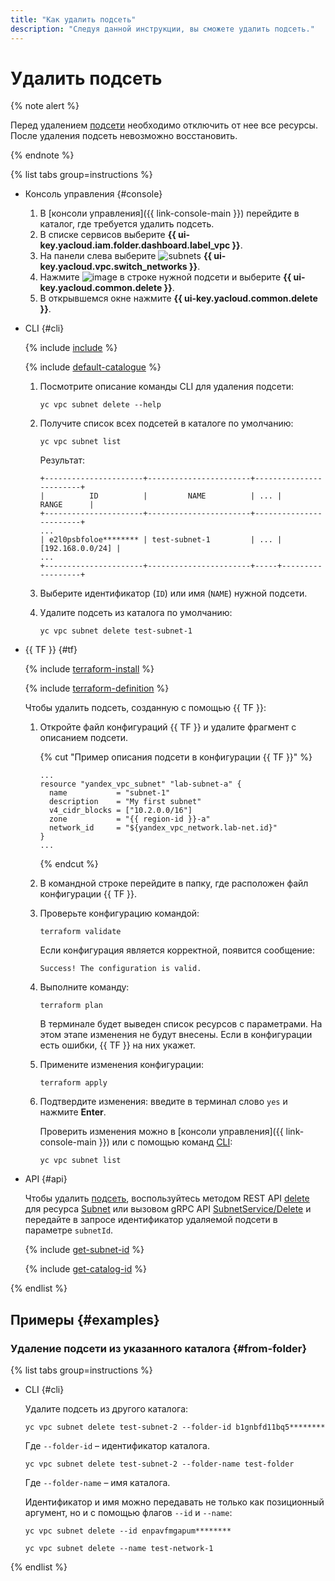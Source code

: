 ```yaml
---
title: "Как удалить подсеть"
description: "Следуя данной инструкции, вы сможете удалить подсеть."
---
```


# Удалить подсеть

{% note alert %}

Перед удалением [подсети](../concepts/network.md#subnet) необходимо отключить от нее все ресурсы.
После удаления подсеть невозможно восстановить.

{% endnote %}

{% list tabs group=instructions %}

- Консоль управления {#console}

  1. В [консоли управления]({{ link-console-main }}) перейдите в каталог, где требуется удалить подсеть.
  1. В списке сервисов выберите **{{ ui-key.yacloud.iam.folder.dashboard.label_vpc }}**.
  1. На панели слева выберите ![subnets](../../_assets/vpc/subnets.svg) **{{ ui-key.yacloud.vpc.switch_networks }}**.
  1. Нажмите ![image](../../_assets/options.svg) в строке нужной подсети и выберите **{{ ui-key.yacloud.common.delete }}**.
  1. В открывшемся окне нажмите **{{ ui-key.yacloud.common.delete }}**.

- CLI {#cli}

  {% include [include](../../_includes/cli-install.md) %}

  {% include [default-catalogue](../../_includes/default-catalogue.md) %}

  1. Посмотрите описание команды CLI для удаления подсети:

      ```
      yc vpc subnet delete --help
      ```

  1. Получите список всех подсетей в каталоге по умолчанию:

      ```
      yc vpc subnet list
      ```

      Результат:

      ```
      +----------------------+-----------------------+------------------------+
      |          ID          |         NAME          | ... |       RANGE      |
      +----------------------+-----------------------+------------------------+
      ...
      | e2l0psbfoloe******** | test-subnet-1         | ... | [192.168.0.0/24] |
      ...
      +----------------------+-----------------------+-----+------------------+
      ```

  1. Выберите идентификатор (`ID`) или имя (`NAME`) нужной подсети.
  1. Удалите подсеть из каталога по умолчанию:

      ```
      yc vpc subnet delete test-subnet-1
      ```

- {{ TF }} {#tf}

  {% include [terraform-install](../../_includes/terraform-install.md) %}

  {% include [terraform-definition](../../_tutorials/terraform-definition.md) %}

  Чтобы удалить подсеть, созданную с помощью {{ TF }}:

  1. Откройте файл конфигураций {{ TF }} и удалите фрагмент с описанием подсети.

     {% cut "Пример описания подсети в конфигурации {{ TF }}" %}

     ```hcl
     ...
     resource "yandex_vpc_subnet" "lab-subnet-a" {
       name           = "subnet-1"
	   description    = "My first subnet"
       v4_cidr_blocks = ["10.2.0.0/16"]
       zone           = "{{ region-id }}-a"
       network_id     = "${yandex_vpc_network.lab-net.id}"
     }
     ...
     ```

     {% endcut %}

  1. В командной строке перейдите в папку, где расположен файл конфигурации {{ TF }}.

  1. Проверьте конфигурацию командой:

     ```
     terraform validate
     ```
     
     Если конфигурация является корректной, появится сообщение:
     
     ```
     Success! The configuration is valid.
     ```

  1. Выполните команду:

     ```
     terraform plan
     ```
  
     В терминале будет выведен список ресурсов с параметрами. На этом этапе изменения не будут внесены. Если в конфигурации есть ошибки, {{ TF }} на них укажет.

  1. Примените изменения конфигурации:

     ```
     terraform apply
     ```

  1. Подтвердите изменения: введите в терминал слово `yes` и нажмите **Enter**.

     Проверить изменения можно в [консоли управления]({{ link-console-main }}) или с помощью команд [CLI](../../cli/quickstart.md):

     ```
     yc vpc subnet list
     ```

- API {#api}

   Чтобы удалить [подсеть](../concepts/network.md#subnet), воспользуйтесь методом REST API [delete](../api-ref/Subnet/delete.md) для ресурса [Subnet](../api-ref/Subnet/index.md) или вызовом gRPC API [SubnetService/Delete](../api-ref/grpc/subnet_service.md#Delete) и передайте в запросе идентификатор удаляемой подсети в параметре `subnetId`.

   {% include [get-subnet-id](../../_includes/vpc/get-subnet-id.md) %}

   {% include [get-catalog-id](../../_includes/get-catalog-id.md) %}

{% endlist %}

## Примеры {#examples}

### Удаление подсети из указанного каталога {#from-folder}

{% list tabs group=instructions %}

- CLI {#cli}

  Удалите подсеть из другого каталога:

  ```
  yc vpc subnet delete test-subnet-2 --folder-id b1gnbfd11bq5********
  ```

  Где `--folder-id` – идентификатор каталога.

  ```
  yc vpc subnet delete test-subnet-2 --folder-name test-folder
  ```

  Где `--folder-name` – имя каталога.

  Идентификатор и имя можно передавать не только как позиционный аргумент, но и с помощью флагов `--id` и `--name`:

  ```
  yc vpc subnet delete --id enpavfmgapum********
  ```
  
  ```
  yc vpc subnet delete --name test-network-1
  ```

{% endlist %}
